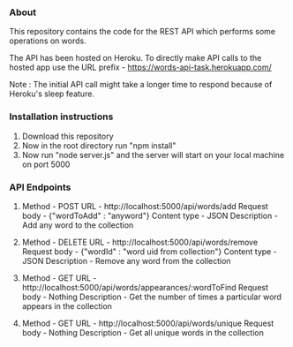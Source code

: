 ### About

This repository contains the code for the REST API which performs some operations on words.

The API has been hosted on Heroku. To directly make API calls to the hosted app use the URL prefix - https://words-api-task.herokuapp.com/

Note : The initial API call might take a longer time to respond because of Heroku's sleep feature.

### Installation instructions

1. Download this repository
2. Now in the root directory run "npm install"
3. Now run "node server.js" and the server will start on your local machine on port 5000

### API Endpoints

1. Method - POST
   URL - http://localhost:5000/api/words/add
   Request body - {"wordToAdd" : "anyword"}
   Content type - JSON
   Description - Add any word to the collection

2. Method - DELETE
   URL - http://localhost:5000/api/words/remove
   Request body - {"wordId" : "word uid from collection"}
   Content type - JSON
   Description - Remove any word from the collection

3. Method - GET
   URL - http://localhost:5000/api/words/appearances/:wordToFind
   Request body - Nothing
   Description - Get the number of times a particular word appears in the collection

4. Method - GET
   URL - http://localhost:5000/api/words/unique
   Request body - Nothing
   Description - Get all unique words in the collection
